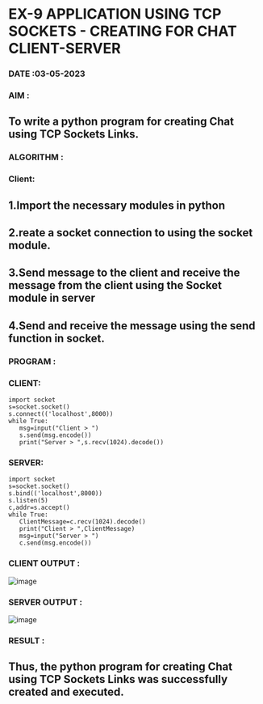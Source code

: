 # EX-9 APPLICATION USING TCP SOCKETS - CREATING FOR CHAT CLIENT-SERVER

### DATE :03-05-2023

### AIM :
## To write a python program for creating Chat using TCP Sockets Links.

### ALGORITHM :
### Client:

## 1.Import the necessary modules in python
## 2.reate a socket connection to using the socket module.
## 3.Send message to the client and receive the message from the client using the Socket module in server
## 4.Send and receive the message using the send function in socket.

### PROGRAM :
### CLIENT:
```
import socket
s=socket.socket()
s.connect(('localhost',8000))
while True:
   msg=input("Client > ")
   s.send(msg.encode())
   print("Server > ",s.recv(1024).decode())
```   
### SERVER:
```
import socket
s=socket.socket()
s.bind(('localhost',8000))
s.listen(5)
c,addr=s.accept()
while True:
   ClientMessage=c.recv(1024).decode()
   print("Client > ",ClientMessage)
   msg=input("Server > ")
   c.send(msg.encode())
```
### CLIENT OUTPUT :
![image](https://github.com/tsanjaithirumal/EX-9/assets/119393916/80a293c9-b113-415e-8d76-2191bb9fde76)

### SERVER OUTPUT :
![image](https://github.com/tsanjaithirumal/EX-9/assets/119393916/d0ef6dd5-251e-4a07-9f21-b1e6e75ccabd)



### RESULT :
## Thus, the python program for creating Chat using TCP Sockets Links was successfully created and executed.
